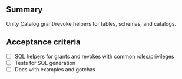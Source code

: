 ## Summary

Unity Catalog grant/revoke helpers for tables, schemas, and catalogs.

## Acceptance criteria

- [ ] SQL helpers for grants and revokes with common roles/privileges
- [ ] Tests for SQL generation
- [ ] Docs with examples and gotchas
